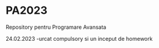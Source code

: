 # PA2023
Repository pentru Programare Avansata

24.02.2023
  -urcat compulsory si un inceput de homework
